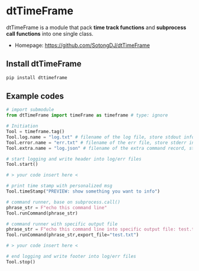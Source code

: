 # dtTimeFrame

dtTimeFrame is a module that pack **time track functions** and **subprocess call functions** into one single class.

- Homepage: <https://github.com/SotongDJ/dtTimeFrame>

## Install dtTimeFrame

```bash
pip install dttimeframe
```

## Example codes

```python
# import submodule
from dtTimeFrame import timeFrame as timeframe # type: ignore

# Initiation
Tool = timeframe.tag()
Tool.log.name = "log.txt" # filename of the log file, store stdout info
Tool.error.name = "err.txt" # filename of the err file, store stderr info
Tool.extra.name = "log.json" # filename of the extra command record, store time stamp, commands and others info

# start logging and write header into log/err files
Tool.start()

# > your code insert here < 

# print time stamp with personalized msg
Tool.timeStamp("PREVIEW: show something you want to info")

# command runner, base on subprocess.call()
phrase_str = F"echo this command line"
Tool.runCommand(phrase_str)

# command runner with specific output file
phrase_str = F"echo this command line into specific output file: test.txt"
Tool.runCommand(phrase_str,export_file="test.txt")

# > your code insert here < 

# end logging and write footer into log/err files 
Tool.stop()
```
